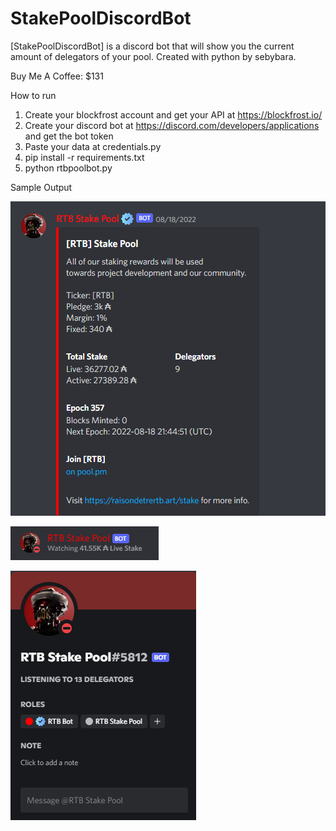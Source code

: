 # StakePoolDiscordBot
[StakePoolDiscordBot] is a discord bot that will show you the current amount of delegators of your pool. Created with python by sebybara. 

Buy Me A Coffee: $131

How to run

1) Create your blockfrost account and get your API at https://blockfrost.io/
2) Create your discord bot at https://discord.com/developers/applications and get the bot token
3) Paste your data at credentials.py
4) pip install -r requirements.txt
5) python rtbpoolbot.py

Sample Output

![](images/Capture3.PNG)

![](images/Capture2.PNG)

![](images/Capture.PNG)



